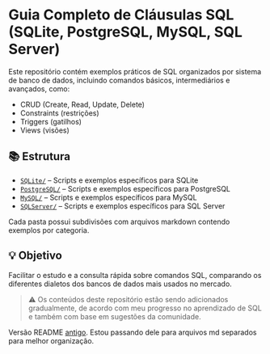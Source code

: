 # Guia Completo de Cláusulas SQL (SQLite, PostgreSQL, MySQL, SQL Server)

Este repositório contém exemplos práticos de SQL organizados por sistema de banco de dados, incluindo comandos básicos, intermediários e avançados, como:

- CRUD (Create, Read, Update, Delete)
- Constraints (restrições)
- Triggers (gatilhos)
- Views (visões)

## 📚 Estrutura

- [`SQLite/`](./SQLite) – Scripts e exemplos específicos para SQLite
- [`PostgreSQL/`](./PostgreSQL) – Scripts e exemplos específicos para PostgreSQL
- [`MySQL/`](./MySQL) – Scripts e exemplos específicos para MySQL
- [`SQLServer/`](./SQLServer) – Scripts e exemplos específicos para SQL Server

Cada pasta possui subdivisões com arquivos markdown contendo exemplos por categoria.

## 💡 Objetivo

Facilitar o estudo e a consulta rápida sobre comandos SQL, comparando os diferentes dialetos dos bancos de dados mais usados no mercado.

> ⚠️ Os conteúdos deste repositório estão sendo adicionados gradualmente, de acordo com meu progresso no aprendizado de SQL e também com base em sugestões da comunidade.


Versão README [antigo](./antigo/README.md). Estou passando dele para arquivos md separados para melhor organização.
